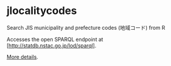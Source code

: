 jlocalitycodes
==============

Search JIS municipality and prefecture codes (地域コード) from R

Accesses the open SPARQL endpoint at
[http://statdb.nstac.go.jp/lod/sparql].

[More details](http://statdb.nstac.go.jp/system-info/api/api-spec/).
